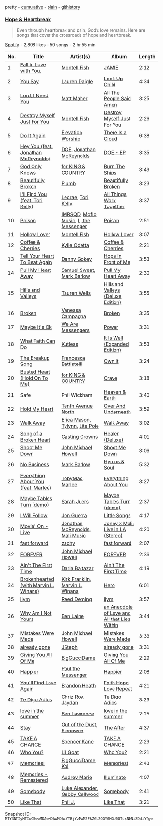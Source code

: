 pretty - [cumulative](/playlists/cumulative/37i9dQZF1DWXeI0OwDbgC4.md) - [plain](/playlists/plain/37i9dQZF1DWXeI0OwDbgC4) - [githistory](https://github.githistory.xyz/mackorone/spotify-playlist-archive/blob/main/playlists/plain/37i9dQZF1DWXeI0OwDbgC4)

### [Hope & Heartbreak](https://open.spotify.com/playlist/37i9dQZF1DWXeI0OwDbgC4)

> Even through heartbreak and pain, God’s love remains\. Here are songs that cover the crossroads of hope and heartbreak.

[Spotify](https://open.spotify.com/user/spotify) - 2,808 likes - 50 songs - 2 hr 55 min

| No. | Title | Artist(s) | Album | Length |
|---|---|---|---|---|
| 1 | [Fall in Love with You.](https://open.spotify.com/track/4kJT7Yj6Za01KfKHjb7mZE) | [Montell Fish](https://open.spotify.com/artist/5nvWOyAkfNgVLKESq4fOj2) | [JAMIE](https://open.spotify.com/album/4StdgB0YaIYLGhhXBLuoWl) | 2:12 |
| 2 | [You Say](https://open.spotify.com/track/6Up545NUflOiXo8cEraH49) | [Lauren Daigle](https://open.spotify.com/artist/40LHVA5BTQp9RxHOQ9JPYj) | [Look Up Child](https://open.spotify.com/album/6pmoTLfsPpn0wisT3YFJSN) | 4:34 |
| 3 | [Lord, I Need You](https://open.spotify.com/track/4EHWldZTas5KUyFtT0rQlY) | [Matt Maher](https://open.spotify.com/artist/1dPl8axUL09mso0myZqPZW) | [All The People Said Amen](https://open.spotify.com/album/2WtZ4nYCFphrLzFcjuxhyu) | 3:25 |
| 4 | [Destroy Myself Just For You](https://open.spotify.com/track/40iHwasC0kEK8fgaEfQReF) | [Montell Fish](https://open.spotify.com/artist/5nvWOyAkfNgVLKESq4fOj2) | [Destroy Myself Just For You](https://open.spotify.com/album/1X71Gke5NpopGMNbNxEB35) | 2:26 |
| 5 | [Do It Again](https://open.spotify.com/track/3iOpiHDobxZO7S4p9Y2Fgu) | [Elevation Worship](https://open.spotify.com/artist/3YCKuqpv9nCsIhJ2v8SMix) | [There Is a Cloud](https://open.spotify.com/album/5sbjJuC7SFAkTUCiQ8YbRB) | 6:38 |
| 6 | [Hey You \(feat\. Jonathan McReynolds\)](https://open.spotify.com/track/5Hi8tZPoSgvt3NkZLbTIk3) | [DOE](https://open.spotify.com/artist/7z7byOJ4AJnMY2NHE66ZpW), [Jonathan McReynolds](https://open.spotify.com/artist/5ItTHwcEtFh6DEOBheMub9) | [DOE \- EP](https://open.spotify.com/album/2Qsk6hOtjEoBPURQWEppLo) | 3:35 |
| 7 | [God Only Knows](https://open.spotify.com/track/4ElNxglBjcrASiGn58t9Jm) | [for KING & COUNTRY](https://open.spotify.com/artist/3sDbKMebVH2VYcRSl7u1VC) | [Burn The Ships](https://open.spotify.com/album/5eDLHSsctG7CccVeYSTLeh) | 3:49 |
| 8 | [Beautifully Broken](https://open.spotify.com/track/2j5iN3PBDJrboveBmEEwfg) | [Plumb](https://open.spotify.com/artist/2tbxcCCM7A71cmkzuB8lyH) | [Beautifully Broken](https://open.spotify.com/album/4TisM8f1MV8XSE7U5iQ69I) | 3:23 |
| 9 | [I'll Find You \(feat\. Tori Kelly\)](https://open.spotify.com/track/6m60IwLIkZ2Fmz4J9FsQ1o) | [Lecrae](https://open.spotify.com/artist/1CFCsEqKrCyvAFKOATQHiW), [Tori Kelly](https://open.spotify.com/artist/1vSN1fsvrzpbttOYGsliDr) | [All Things Work Together](https://open.spotify.com/album/5DPZqC3ySZkJClCvZlIq6K) | 3:37 |
| 10 | [Poison](https://open.spotify.com/track/1jTheEoZrLEr54mXZRJpLC) | [IMRSQD](https://open.spotify.com/artist/3SjPZFpbGUgmdGqpLIZ2lc), [Moflo Music](https://open.spotify.com/artist/6MPy3PayvN8uNYA8Wm3Z4a), [Lj the Messenger](https://open.spotify.com/artist/1wxZ1Mv6pAQbaqh30Nq6hB) | [Poison](https://open.spotify.com/album/0bzSZYw44KNZrwpildyXgk) | 2:51 |
| 11 | [Hollow Lover](https://open.spotify.com/track/0wqfPpcKewaI7muAVNzo2x) | [Montell Fish](https://open.spotify.com/artist/5nvWOyAkfNgVLKESq4fOj2) | [Hollow Lover](https://open.spotify.com/album/6oU83NRccLBCqr1JI92MLi) | 3:07 |
| 12 | [Coffee & Cherries](https://open.spotify.com/track/7gucyUOtnBppG9Kdx452ya) | [Kylie Odetta](https://open.spotify.com/artist/2meUQKRm9yos5hbsWl9TRq) | [Coffee & Cherries](https://open.spotify.com/album/4kPbI0DiBzMrGeFJMrlPAu) | 2:21 |
| 13 | [Tell Your Heart To Beat Again](https://open.spotify.com/track/4F6KXBE38OBGPZsryUih1x) | [Danny Gokey](https://open.spotify.com/artist/5Yu3b48Y29bZlI1cLPOZJz) | [Hope In Front of Me](https://open.spotify.com/album/0Bn0aAb7sjp09j9fgqNjCM) | 3:53 |
| 14 | [Pull My Heart Away](https://open.spotify.com/track/4vFZjVQKlYM7vOPfvAc4dn) | [Samuel Sweat](https://open.spotify.com/artist/7aOUerIr7SYARgetssONKz), [Mark Barlow](https://open.spotify.com/artist/6hR5fuwetYvTHfea4EwHvl) | [Pull My Heart Away](https://open.spotify.com/album/1OxM5G8WOARS4BKwh9Hiuv) | 2:30 |
| 15 | [Hills and Valleys](https://open.spotify.com/track/3jWo2yhB8vq8c2OMgPg25D) | [Tauren Wells](https://open.spotify.com/artist/3SKza3YPBri1k43LB1Tqy4) | [Hills and Valleys \(Deluxe Edition\)](https://open.spotify.com/album/30BOQ9C4YXbORhmIpvMrVw) | 3:55 |
| 16 | [Broken](https://open.spotify.com/track/2EfEa3TJlpPUX9pY95KQxI) | [Vanessa Campagna](https://open.spotify.com/artist/4a4KcYuu2DZrL8sTGyu5sM) | [Broken](https://open.spotify.com/album/3BIidQamOV0tESTXQJaHFa) | 3:35 |
| 17 | [Maybe It's Ok](https://open.spotify.com/track/3mKIS7svYfwxiwRWIi1tmK) | [We Are Messengers](https://open.spotify.com/artist/5WcisvYoq6332gCUX039Jd) | [Power](https://open.spotify.com/album/0LVXob178SD0IbGst4RWvi) | 3:31 |
| 18 | [What Faith Can Do](https://open.spotify.com/track/58nLgrkgVsVA4w5dWsFgR2) | [Kutless](https://open.spotify.com/artist/3lLT23km6QvzYCojCXAYtX) | [It Is Well \(Expanded Edition\)](https://open.spotify.com/album/23nxQxj7M00ktsNdLE2e1D) | 3:53 |
| 19 | [The Breakup Song](https://open.spotify.com/track/5U4zBRfVdqaL1kOULNtZ1T) | [Francesca Battistelli](https://open.spotify.com/artist/29ywwKkxfoH7iWwNY1UezA) | [Own It](https://open.spotify.com/album/4ggS6OmzHrIqpfj0tYdzT0) | 3:24 |
| 20 | [Busted Heart \(Hold On To Me\)](https://open.spotify.com/track/3p6xfj47lt8TfOax2oB2Mr) | [for KING & COUNTRY](https://open.spotify.com/artist/3sDbKMebVH2VYcRSl7u1VC) | [Crave](https://open.spotify.com/album/6UoU5gg48va0GbZchRK1pw) | 3:18 |
| 21 | [Safe](https://open.spotify.com/track/55s8YHBut1n9rtE44jAHxJ) | [Phil Wickham](https://open.spotify.com/artist/5d1JhBfyb58upMXCZOdbQu) | [Heaven & Earth](https://open.spotify.com/album/1REUtxsMboujnyPU1laW6v) | 3:40 |
| 22 | [Hold My Heart](https://open.spotify.com/track/7bDhyD2NkZXPcebpTZj2fP) | [Tenth Avenue North](https://open.spotify.com/artist/7v35CkHBaT1SStgQHl95a0) | [Over And Underneath](https://open.spotify.com/album/6owfUdoDWVCB7S00NDKPKM) | 3:59 |
| 23 | [Walk Away](https://open.spotify.com/track/1OUXLM84JFCDmliq4YGefC) | [Erica Mason](https://open.spotify.com/artist/5CH8cf1MmcMAWBpQLiQ3sz), [Tylynn](https://open.spotify.com/artist/3WYqnlpg5qWHujbvTFqUMg), [Lite Pole](https://open.spotify.com/artist/4VcphREP0VLTCdji1JEUHl) | [Walk Away](https://open.spotify.com/album/1HRBLYxSqYQGK2Z0LJOSXD) | 3:02 |
| 24 | [Song of a Broken Heart](https://open.spotify.com/track/0zRjxy9NIytQwIP4jHZxEx) | [Casting Crowns](https://open.spotify.com/artist/6eJqAWJdd8JhAN1pQGie4r) | [Healer \(Deluxe\)](https://open.spotify.com/album/0WMEBJvWLGzgMMToZMitk4) | 4:01 |
| 25 | [Shoot Me Down](https://open.spotify.com/track/2NgwMt6Oay0NQ8x0hTL0kM) | [John Michael Howell](https://open.spotify.com/artist/4BqK6JLgMwQ99hx85DxNhP) | [Shoot Me Down](https://open.spotify.com/album/0IK82QYmC74RY1geq4Kgu8) | 3:06 |
| 26 | [No Business](https://open.spotify.com/track/7bmDnmD3RiILoffwBo10mV) | [Mark Barlow](https://open.spotify.com/artist/6hR5fuwetYvTHfea4EwHvl) | [Hymns & Soul](https://open.spotify.com/album/4hDfflz1fKAQt3ZRGVZ8cB) | 5:32 |
| 27 | [Everything About You \(feat\. Marlee\)](https://open.spotify.com/track/6WEJfyD3saydrkwaGEAYI5) | [TobyMac](https://open.spotify.com/artist/5VX8hxrcfJWwaTLiqGUHG3), [Marlee](https://open.spotify.com/artist/4NrOT7BZU0GjwOyw2P0Vmb) | [Everything About You](https://open.spotify.com/album/0cyH1iWX95Bpsp01sFGInX) | 3:27 |
| 28 | [Maybe Tables Turn \(demo\)](https://open.spotify.com/track/1xOLUgp4pb9SsH5kPiTHfS) | [Sarah Juers](https://open.spotify.com/artist/39mgk0y3gWDfKqHTAcc2LG) | [Maybe Tables Turn \(demo\)](https://open.spotify.com/album/3elMZvgMAgsJEj2oUXC56M) | 2:37 |
| 29 | [I Will Follow](https://open.spotify.com/track/4EXGTpGRXFnvzM0DL6PFTj) | [Jon Guerra](https://open.spotify.com/artist/0T5EH22oyMja9UmN0Rz95o) | [Little Songs](https://open.spotify.com/album/5n4kw77YDsDW8niS0MawJe) | 4:17 |
| 30 | [Movin' On \- Live](https://open.spotify.com/track/3XlnwrRvWSmK3mAygwhiaM) | [Jonathan McReynolds](https://open.spotify.com/artist/5ItTHwcEtFh6DEOBheMub9), [Mali Music](https://open.spotify.com/artist/4S4kD5NBlgaq4YLBQSEMyY) | [Jonny x Mali: Live in LA \(Stereo\)](https://open.spotify.com/album/7ze06tCYbvgbZWVcGIQdfO) | 4:20 |
| 31 | [fast forward](https://open.spotify.com/track/046316TMJn8PQ3QD3WSBEf) | [zachy](https://open.spotify.com/artist/7MWQhu1TA9OE4Lps563bN4) | [fast forward](https://open.spotify.com/album/0p5weycPUThEvVxrdyMNrs) | 2:07 |
| 32 | [FOREVER](https://open.spotify.com/track/6rAswyUJ2ckYCLDG1oPg1u) | [John Michael Howell](https://open.spotify.com/artist/4BqK6JLgMwQ99hx85DxNhP) | [FOREVER](https://open.spotify.com/album/3VQ1BFX9dqOsr2zbiS0TQ3) | 2:36 |
| 33 | [Ain't The First Time](https://open.spotify.com/track/419M0Xn4BGRb7iF9bvkUay) | [Darla Baltazar](https://open.spotify.com/artist/3W0Poyb7XtusSN8aBcZxS1) | [Ain't The First Time](https://open.spotify.com/album/3kXBS3gEnvX3vUuVXzMiL8) | 4:19 |
| 34 | [Brokenhearted \(with Marvin L\. Winans\)](https://open.spotify.com/track/37ao4T8DSd6DvIbgIlMps3) | [Kirk Franklin](https://open.spotify.com/artist/4akybxRTGHJZ1DXjLhJ1qu), [Marvin L\. Winans](https://open.spotify.com/artist/3hjybWRzcos3v8ooD8hETy) | [Hero](https://open.spotify.com/album/6j1ewaeiw48zvPdaC3RK7m) | 6:01 |
| 35 | [ilym](https://open.spotify.com/track/35vaMa2SQtGbyvJRwZRr4C) | [Reed Deming](https://open.spotify.com/artist/1fKEt9S1A4iszlgL9rFjPR) | [ilym](https://open.spotify.com/album/3RZ3gxJs0aXflqt1RW4ddg) | 3:57 |
| 36 | [Why Am I Not Yours](https://open.spotify.com/track/3E5F6g4wXD7D8tkyZa6mnt) | [Ben Laine](https://open.spotify.com/artist/6S02dGCF9U11e99CrZOmYj) | [an Anecdote of Love and All that Lies Within](https://open.spotify.com/album/5UjR03cOSRrwzj2abbu0DM) | 3:44 |
| 37 | [Mistakes Were Made](https://open.spotify.com/track/2xHHLxTDWQpiIzzYL8rzdx) | [John Michael Howell](https://open.spotify.com/artist/4BqK6JLgMwQ99hx85DxNhP) | [Mistakes Were Made](https://open.spotify.com/album/3wreBZPIdf6y5h56X46LJn) | 3:33 |
| 38 | [already gone](https://open.spotify.com/track/5s1mXKAscJsC5aizCMbwKC) | [JSteph](https://open.spotify.com/artist/0MCSKdSCK4aujv5BeTJPj3) | [already gone](https://open.spotify.com/album/7KH9YyGGUqn3geIoty1rLz) | 3:31 |
| 39 | [Giving You All Of Me](https://open.spotify.com/track/53ZV7HHQu29ic08xwvQB3O) | [BigGucciDame](https://open.spotify.com/artist/6mjDlBKzYcYavIYfOfQLKi) | [Giving You All Of Me](https://open.spotify.com/album/2UVi0PUYG7ggVrhoaXuF59) | 2:29 |
| 40 | [Happier](https://open.spotify.com/track/7aUtyTij6lRyNjSAV9liDq) | [Paul the Messenger](https://open.spotify.com/artist/2UbUpUm5AVacCH9eYrIkPD) | [Happier](https://open.spotify.com/album/1dQCWiSfNzXl9nhRCiGhsV) | 2:08 |
| 41 | [You'll Find Love Again](https://open.spotify.com/track/4dixlUlijVSoo1r3yG6kkX) | [Brandon Heath](https://open.spotify.com/artist/0W7wIkmxoGQbnZYn2z2sLj) | [Faith Hope Love Repeat](https://open.spotify.com/album/4lpaCFD1YtduxtT2W1jlNb) | 4:21 |
| 42 | [Te Digo Adios](https://open.spotify.com/track/55Tm9Fb2flEu3lPtgpToTm) | [Chriz Roy](https://open.spotify.com/artist/1oulM2dZKW5lqjvlPYJ7P2), [Jaydan](https://open.spotify.com/artist/7h9VV4VCZdFXVh3FsUxus5) | [Te Digo Adios](https://open.spotify.com/album/32LZEVREgNsGsdXpNH9tLZ) | 3:23 |
| 43 | [love in the summer](https://open.spotify.com/track/3lYrsTLgTx81qvNgxmGXYW) | [Ben Lawrence](https://open.spotify.com/artist/4hwbEkmTTgBuc7sYVKA5PN) | [love in the summer](https://open.spotify.com/album/6C2PK15p8aTeJEEDQHrBM3) | 2:25 |
| 44 | [Stay](https://open.spotify.com/track/2gR3jPSYrnwdczEjBACA1i) | [Out of the Dust](https://open.spotify.com/artist/5Yp0ywd05n7U64KpZ8JSbu), [Elenowen](https://open.spotify.com/artist/0YupLF0tszgj7vyKCQlRoC) | [The After](https://open.spotify.com/album/37UvijJdXfvXKiIAe6GZBS) | 4:37 |
| 45 | [TAKE A CHANCE](https://open.spotify.com/track/27j28hzT9pzB0rx2lJR5u8) | [Spencer Kane](https://open.spotify.com/artist/6wRBVb1TqANRmxpqP7FKtb) | [TAKE A CHANCE](https://open.spotify.com/album/3hXhvsQ8LkRvFHlFyyd6Py) | 2:29 |
| 46 | [Who You?](https://open.spotify.com/track/767ZVjUmigWt8JUmG39x6W) | [Lil Goat](https://open.spotify.com/artist/40zuFXVJaYmGFpEXojbUiV) | [Who You?](https://open.spotify.com/album/0uChoKiStNm7HLTvt6Bvtd) | 2:21 |
| 47 | [Memories!](https://open.spotify.com/track/16ZMv3xUd3iXrN2fSy9WDe) | [BigGucciDame](https://open.spotify.com/artist/6mjDlBKzYcYavIYfOfQLKi), [Koi](https://open.spotify.com/artist/76Plkuk64KSXfG04kwxNZk) | [Memories!](https://open.spotify.com/album/2WHKSSpeXR4ByTAJh7yF3J) | 2:43 |
| 48 | [Memories \- Remastered](https://open.spotify.com/track/4zHq7tEb1aU14yBI3h48Dn) | [Audrey Marie](https://open.spotify.com/artist/5CMtW6hgiE5LKpoyEbDbnU) | [Illuminate](https://open.spotify.com/album/3gv6D5I0UO9vDypT3H9UbX) | 4:07 |
| 49 | [Somebody](https://open.spotify.com/track/37lNRW3CLtw08GcBtIlvoJ) | [Luke Alexander](https://open.spotify.com/artist/0aIaLxspYFrwb1GD3nOWY4), [Gabby Callwood](https://open.spotify.com/artist/7uggI2dtxS9l9fSUPp9ebG) | [Somebody](https://open.spotify.com/album/1FRvaZuaDcgvdwzYhsWiqh) | 2:41 |
| 50 | [Like That](https://open.spotify.com/track/3pLDuAz6GEFNnGWVfX6KSO) | [Phil J.](https://open.spotify.com/artist/5D2KHBBywjO32ifLVWSci9) | [Like That](https://open.spotify.com/album/4lIL3O7bwzUsG036jsXr4A) | 3:21 |

Snapshot ID: `MTY3NTIyMTIwOSwwMDAwMDAwMDAxYTBjYzMwM2FkZGU2OGY0MGU0OTcxNDNiZDdiYTgw`
